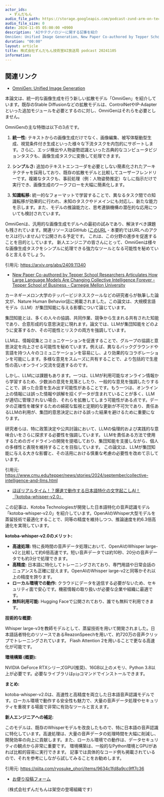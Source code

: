 ```yaml
---
actor_ids:
  - ずんだもん
audio_file_path: https://storage.googleapis.com/podcast-zund-arm-on-tech/audio/株式会社ずんだもん技術室AI放送局_podcast_20241105.mp3
audio_file_size: 0
date: 2024-11-05 05:00:00 +0900
description: 'AIやテクノロジーに関する記事を紹介  
OmniGen: Unified Image Generation、New Paper Co-authored by Tepper School Researchers Articulates How Large Language Models Are Changing Collective Intelligence Forever - Tepper School of Business - Carnegie Mellon University、ほぼリアルタイム！？爆速で動作する日本語特化の文字起こしAI！『kotoba-whisper-v2.0』'
duration: "00:00"
layout: article
title: 株式会社ずんだもん技術室AI放送局 podcast 20241105
information: 
---
```


## 関連リンク


- [OmniGen: Unified Image Generation](https://arxiv.org/abs/2409.11340)  



本論文は、統一的な画像生成を行う新しい拡散モデル「OmniGen」を紹介しています。既存のStable Diffusionなどの拡散モデルは、ControlNetやIP-Adapterといった追加モジュールを必要とするのに対し、OmniGenはそれらを必要としません。

OmniGenの主な特徴は以下の3点です。

1. **統一性:** テキストからの画像生成だけでなく、画像編集、被写体駆動型生成、視覚条件付き生成といった様々な下流タスクを内包的にサポートします。さらに、エッジ検出や人物姿勢認識といった古典的なコンピュータビジョンタスクも、画像生成タスクに変換して処理できます。

2. **シンプルさ:**  追加のテキストエンコーダを必要としない簡素化されたアーキテクチャを採用しており、既存の拡散モデルと比較してユーザーフレンドリーです。複雑なタスクも、事前処理（例：人物姿勢推定）なしに指示だけで実行でき、画像生成のワークフローを大幅に簡素化します。

3. **知識転移:** 統一的なフォーマットで学習することで、異なるタスク間での知識転移が効果的に行われ、未知のタスクやドメインにも対応し、新たな能力を示します。また、モデルの推論能力と、思考連鎖機構の潜在的な応用についても検討されています。


OmniGenは、汎用的な画像生成モデルへの最初の試みであり、解決すべき課題も残されています。関連リソースはGitHub ([このURL](https://github.com/VectorSpaceLab/OmniGen) - 本要約ではURLへのアクセスは行いません)で公開される予定です。  これは、この分野の進歩を促進することを目的としています。  新人エンジニアの皆さんにとって、OmniGenは様々な画像生成タスクをシンプルに処理できる強力なツールとなる可能性を秘めていると言えるでしょう。


引用元: https://arxiv.org/abs/2409.11340


- [New Paper Co-authored by Tepper School Researchers Articulates How Large Language Models Are Changing Collective Intelligence Forever - Tepper School of Business - Carnegie Mellon University](https://www.cmu.edu/tepper/news/stories/2024/september/collective-intelligence-and-llms.html)  



カーネギーメロン大学のテッパービジネススクールなどの研究者らが執筆した論文が、Nature Human Behavior誌に掲載されました。この論文は、大規模言語モデル（LLM）が集団知能に与える影響について論じています。

集団知能とは、多くの人々の協調、共同作業、競争から生まれる共有された知能であり、合意形成的な意思決定に現れます。論文では、LLMが集団知能をどのように変革するか、その可能性とリスクの両方を強調しています。

LLMは、情報収集とコミュニケーションを促進することで、グループの協調と意思決定を向上させる可能性を秘めています。例えば、異なるバックグラウンドや言語を持つ人々のコミュニケーションを容易にし、より効果的なコラボレーションを可能にします。多様な意見をスムーズに共有することで、より包括的で生産性の高いオンライン交流を促進するのです。

しかし、LLMには課題もあります。一つは、LLMが利用可能なオンライン情報から学習するため、少数派の意見を見落としたり、一般的な意見を強調したりすることで、誤った合意を生み出す可能性があることです。もう一つは、オンライン上の情報には誤った情報や誤解を招くデータが含まれていることが多く、LLMが適切に管理されない場合、それらを拡散してしまう可能性がある点です。データの正確性を確保するための綿密な監視と定期的な更新が不可欠であり、責任あるLLMの利用が、集団的意思決定における誤った結果を避けるために重要になります。

研究者らは、特に政策決定や公共討論において、LLMの倫理的および実践的な意味合いをさらに探求する必要性を強調しています。  LLMを責任ある方法で使用するためのガイドラインの開発を提唱しており、集団知能を支援しながら、個人の多様性と表現を維持することを目指しています。  この論文は、LLMが集団知能に与える大きな影響と、その活用における慎重な考慮の必要性を改めて示しています。


引用元: https://www.cmu.edu/tepper/news/stories/2024/september/collective-intelligence-and-llms.html


- [ほぼリアルタイム！？爆速で動作する日本語特化の文字起こしAI！『kotoba-whisper-v2.0』](https://qiita.com/ryosuke_ohori/items/9634c1fd8a9cc9ff7c36)  



この記事は、Kotoba Technologiesが開発した日本語特化の音声認識モデル「kotoba-whisper-v2.0」を紹介しています。OpenAIのWhisper大型モデルを蒸留技術で最適化することで、同等の精度を維持しつつ、推論速度を約6.3倍高速化を実現しています。

**kotoba-whisper-v2.0のメリット:**

* **高速処理:**  特に長時間の音声データ処理において、OpenAIのWhisper large-v2と比較して約6倍高速です。短い音声データでは約10秒、20分の音声データでも約3分で処理できます。
* **高精度:** 日本語に特化してトレーニングされており、専門用語や日常会話のニュアンスも正確に捉えます。OpenAIのWhisper large-v2と同等かそれ以上の精度を誇ります。
* **ローカル環境での動作:** クラウドにデータを送信する必要がないため、セキュリティ面で安心です。機密情報の取り扱いが必要な企業や組織に最適です。
* **無料利用可能:** Hugging Faceで公開されており、誰でも無料で利用できます。


**技術的な概要:**

Whisper large-v3を教師モデルとして、蒸留技術を用いて開発されました。日本語話者特化のリソースであるReazonSpeechを用いて、約720万の音声クリップでトレーニングされています。  Flash Attention 2を用いることで更なる高速化が可能です。

**環境構築 (概要):**

NVIDIA GeForce RTXシリーズGPU(推奨)、16GB以上のメモリ、Python 3.8以上が必要です。必要なライブラリは`pip`コマンドでインストールできます。


**まとめ:**

kotoba-whisper-v2.0は、高速性と高精度を両立した日本語音声認識モデルです。ローカル環境で動作する安全性も魅力で、大量の音声データ処理やセキュリティを重視する場面で非常に有効なツールと言えます。


**新人エンジニアへの補足:**

このモデルは、既存のWhisperモデルを改良したもので、特に日本語の音声認識に特化しています。高速処理は、大量の音声データの処理時間を大幅に削減し、開発効率の向上に貢献します。また、ローカル環境での動作は、データセキュリティの観点から非常に重要です。  環境構築は、一般的なPython環境とGPUがあれば比較的容易に実行できます。  記事では具体的なコード例も掲載されているので、それを参考にしながら試してみることをお勧めします。


引用元: https://qiita.com/ryosuke_ohori/items/9634c1fd8a9cc9ff7c36



- [お便り投稿フォーム](https://forms.gle/ffg4JTfqdiqK62qf9)

（株式会社ずんだもんは架空の登場組織です）
